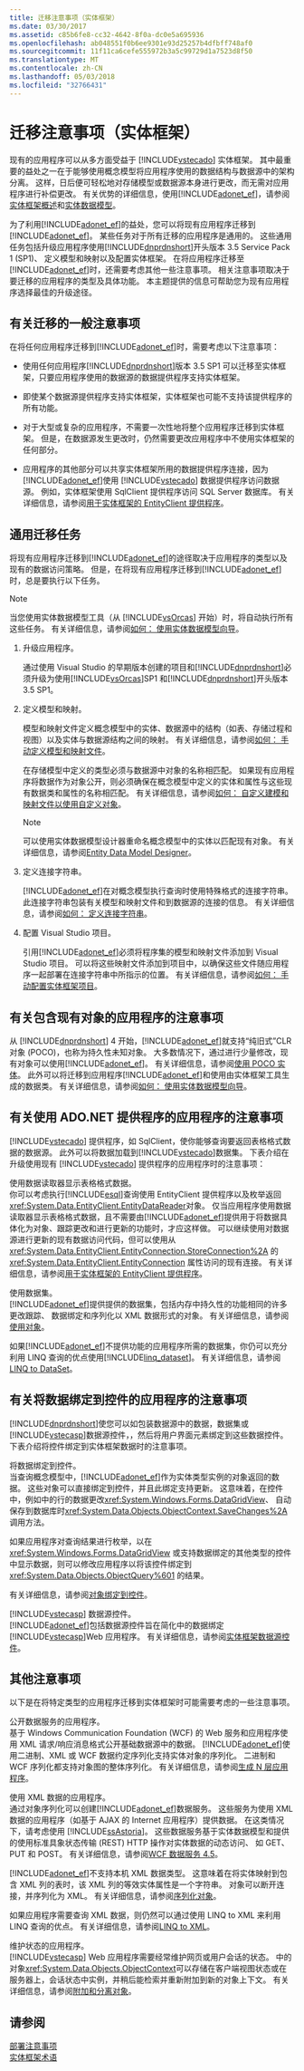 ```yaml
---
title: 迁移注意事项（实体框架）
ms.date: 03/30/2017
ms.assetid: c85b6fe8-cc32-4642-8f0a-dc0e5a695936
ms.openlocfilehash: ab048551f0b6ee9301e93d25257b4dfbff748af0
ms.sourcegitcommit: 11f11ca6cefe555972b3a5c99729d1a7523d8f50
ms.translationtype: MT
ms.contentlocale: zh-CN
ms.lasthandoff: 05/03/2018
ms.locfileid: "32766431"
---
```

# <a name="migration-considerations-entity-framework"></a>迁移注意事项（实体框架）
现有的应用程序可以从多方面受益于 [!INCLUDE[vstecado](../../../../../includes/vstecado-md.md)] 实体框架。 其中最重要的益处之一在于能够使用概念模型将应用程序使用的数据结构与数据源中的架构分离。 这样，日后便可轻松地对存储模型或数据源本身进行更改，而无需对应用程序进行补偿更改。 有关优势的详细信息，使用[!INCLUDE[adonet_ef](../../../../../includes/adonet-ef-md.md)]，请参阅[实体框架概述](../../../../../docs/framework/data/adonet/ef/overview.md)和[实体数据模型](../../../../../docs/framework/data/adonet/entity-data-model.md)。  
  
 为了利用[!INCLUDE[adonet_ef](../../../../../includes/adonet-ef-md.md)]的益处，您可以将现有应用程序迁移到[!INCLUDE[adonet_ef](../../../../../includes/adonet-ef-md.md)]。 某些任务对于所有迁移的应用程序是通用的。 这些通用任务包括升级应用程序使用[!INCLUDE[dnprdnshort](../../../../../includes/dnprdnshort-md.md)]开头版本 3.5 Service Pack 1 (SP1)、 定义模型和映射以及配置实体框架。 在将应用程序迁移至[!INCLUDE[adonet_ef](../../../../../includes/adonet-ef-md.md)]时，还需要考虑其他一些注意事项。 相关注意事项取决于要迁移的应用程序的类型及具体功能。 本主题提供的信息可帮助您为现有应用程序选择最佳的升级途径。  
  
## <a name="general-migration-considerations"></a>有关迁移的一般注意事项  
 在将任何应用程序迁移到[!INCLUDE[adonet_ef](../../../../../includes/adonet-ef-md.md)]时，需要考虑以下注意事项：  
  
-   使用任何应用程序[!INCLUDE[dnprdnshort](../../../../../includes/dnprdnshort-md.md)]版本 3.5 SP1 可以迁移至实体框架，只要应用程序使用的数据源的数据提供程序支持实体框架。  
  
-   即使某个数据源提供程序支持实体框架，实体框架也可能不支持该提供程序的所有功能。  
  
-   对于大型或复杂的应用程序，不需要一次性地将整个应用程序迁移到实体框架。 但是，在数据源发生更改时，仍然需要更改应用程序中不使用实体框架的任何部分。  
  
-   应用程序的其他部分可以共享实体框架所用的数据提供程序连接，因为[!INCLUDE[adonet_ef](../../../../../includes/adonet-ef-md.md)]使用 [!INCLUDE[vstecado](../../../../../includes/vstecado-md.md)] 数据提供程序访问数据源。 例如，实体框架使用 SqlClient 提供程序访问 SQL Server 数据库。 有关详细信息，请参阅[用于实体框架的 EntityClient 提供程序](../../../../../docs/framework/data/adonet/ef/entityclient-provider-for-the-entity-framework.md)。  
  
## <a name="common-migration-tasks"></a>通用迁移任务  
 将现有应用程序迁移到[!INCLUDE[adonet_ef](../../../../../includes/adonet-ef-md.md)]的途径取决于应用程序的类型以及现有的数据访问策略。 但是，在将现有应用程序迁移到[!INCLUDE[adonet_ef](../../../../../includes/adonet-ef-md.md)]时，总是要执行以下任务。  
  
> [!NOTE]
>  当您使用实体数据模型工具（从 [!INCLUDE[vsOrcas](../../../../../includes/vsorcas-md.md)] 开始）时，将自动执行所有这些任务。 有关详细信息，请参阅[如何： 使用实体数据模型向导](http://msdn.microsoft.com/library/dadb058a-c5d9-4c5c-8b01-28044112231d)。  
  
1.  升级应用程序。  
  
     通过使用 Visual Studio 的早期版本创建的项目和[!INCLUDE[dnprdnshort](../../../../../includes/dnprdnshort-md.md)]必须升级为使用[!INCLUDE[vsOrcas](../../../../../includes/vsorcas-md.md)]SP1 和[!INCLUDE[dnprdnshort](../../../../../includes/dnprdnshort-md.md)]开头版本 3.5 SP1。  
  
2.  定义模型和映射。  
  
     模型和映射文件定义概念模型中的实体、数据源中的结构（如表、存储过程和视图）以及实体与数据源结构之间的映射。 有关详细信息，请参阅[如何： 手动定义模型和映射文件](http://msdn.microsoft.com/library/d4fd6864-f2a1-48f0-aa32-1e318775a99a)。  
  
     在存储模型中定义的类型必须与数据源中对象的名称相匹配。 如果现有应用程序将数据作为对象公开，则必须确保在概念模型中定义的实体和属性与这些现有数据类和属性的名称相匹配。 有关详细信息，请参阅[如何： 自定义建模和映射文件以使用自定义对象](http://msdn.microsoft.com/library/bb40c4db-0121-4e45-a167-8fb06707a708)。  
  
    > [!NOTE]
    >  可以使用实体数据模型设计器重命名概念模型中的实体以匹配现有对象。 有关详细信息，请参阅[Entity Data Model Designer](http://msdn.microsoft.com/library/4ccd7ad6-b934-4f7c-82a0-cfd2d4a95faf)。  
  
3.  定义连接字符串。  
  
     [!INCLUDE[adonet_ef](../../../../../includes/adonet-ef-md.md)]在对概念模型执行查询时使用特殊格式的连接字符串。 此连接字符串包装有关模型和映射文件和到数据源的连接的信息。 有关详细信息，请参阅[如何： 定义连接字符串](../../../../../docs/framework/data/adonet/ef/how-to-define-the-connection-string.md)。  
  
4.  配置 Visual Studio 项目。  
  
     引用[!INCLUDE[adonet_ef](../../../../../includes/adonet-ef-md.md)]必须将程序集的模型和映射文件添加到 Visual Studio 项目。 可以将这些映射文件添加到项目中，以确保这些文件随应用程序一起部署在连接字符串中所指示的位置。 有关详细信息，请参阅[如何： 手动配置实体框架项目](http://msdn.microsoft.com/library/73f6ae1d-b3b2-4577-aebd-ad5a75954e9e)。  
  
## <a name="considerations-for-applications-with-existing-objects"></a>有关包含现有对象的应用程序的注意事项  
 从 [!INCLUDE[dnprdnshort](../../../../../includes/dnprdnshort-md.md)] 4 开始，[!INCLUDE[adonet_ef](../../../../../includes/adonet-ef-md.md)]就支持“纯旧式”CLR 对象 (POCO)，也称为持久性未知对象。 大多数情况下，通过进行少量修改，现有对象可以使用[!INCLUDE[adonet_ef](../../../../../includes/adonet-ef-md.md)]。 有关详细信息，请参阅[使用 POCO 实体](http://msdn.microsoft.com/library/5e0fb82a-b6d1-41a1-b37b-c12db61629d3)。 此外可以将迁移到应用程序[!INCLUDE[adonet_ef](../../../../../includes/adonet-ef-md.md)]和使用由实体框架工具生成的数据类。 有关详细信息，请参阅[如何： 使用实体数据模型向导](http://msdn.microsoft.com/library/dadb058a-c5d9-4c5c-8b01-28044112231d)。  
  
## <a name="considerations-for-applications-that-use-adonet-providers"></a>有关使用 ADO.NET 提供程序的应用程序的注意事项  
 [!INCLUDE[vstecado](../../../../../includes/vstecado-md.md)] 提供程序，如 SqlClient，使你能够查询要返回表格格式数据的数据源。 此外可以将数据加载到[!INCLUDE[vstecado](../../../../../includes/vstecado-md.md)]数据集。 下表介绍在升级使用现有 [!INCLUDE[vstecado](../../../../../includes/vstecado-md.md)] 提供程序的应用程序时的注意事项：  
  
 使用数据读取器显示表格格式数据。  
 你可以考虑执行[!INCLUDE[esql](../../../../../includes/esql-md.md)]查询使用 EntityClient 提供程序以及枚举返回<xref:System.Data.EntityClient.EntityDataReader>对象。 仅当应用程序使用数据读取器显示表格格式数据，且不需要由[!INCLUDE[adonet_ef](../../../../../includes/adonet-ef-md.md)]提供用于将数据具体化为对象、跟踪更改和进行更新的功能时，才应这样做。 可以继续使用对数据源进行更新的现有数据访问代码，但可以使用从 <xref:System.Data.EntityClient.EntityConnection.StoreConnection%2A> 的 <xref:System.Data.EntityClient.EntityConnection> 属性访问的现有连接。 有关详细信息，请参阅[用于实体框架的 EntityClient 提供程序](../../../../../docs/framework/data/adonet/ef/entityclient-provider-for-the-entity-framework.md)。  
  
 使用数据集。  
 [!INCLUDE[adonet_ef](../../../../../includes/adonet-ef-md.md)]提供提供的数据集，包括内存中持久性的功能相同的许多更改跟踪、 数据绑定和序列化以 XML 数据形式的对象。 有关详细信息，请参阅[使用对象](../../../../../docs/framework/data/adonet/ef/working-with-objects.md)。  
  
 如果[!INCLUDE[adonet_ef](../../../../../includes/adonet-ef-md.md)]不提供功能的应用程序所需的数据集，你仍可以充分利用 LINQ 查询的优点使用[!INCLUDE[linq_dataset](../../../../../includes/linq-dataset-md.md)]。 有关详细信息，请参阅 [LINQ to DataSet](../../../../../docs/framework/data/adonet/linq-to-dataset.md)。  
  
## <a name="considerations-for-applications-that-bind-data-to-controls"></a>有关将数据绑定到控件的应用程序的注意事项  
 [!INCLUDE[dnprdnshort](../../../../../includes/dnprdnshort-md.md)]使您可以如包装数据源中的数据，数据集或[!INCLUDE[vstecasp](../../../../../includes/vstecasp-md.md)]数据源控件，，然后将用户界面元素绑定到这些数据控件。 下表介绍将控件绑定到实体框架数据时的注意事项。  
  
 将数据绑定到控件。  
 当查询概念模型中，[!INCLUDE[adonet_ef](../../../../../includes/adonet-ef-md.md)]作为实体类型实例的对象返回的数据。 这些对象可以直接绑定到控件，并且此绑定支持更新。 这意味着，在控件中，例如中的行的数据更改<xref:System.Windows.Forms.DataGridView>、 自动保存到数据库时<xref:System.Data.Objects.ObjectContext.SaveChanges%2A>调用方法。  
  
 如果应用程序对查询结果进行枚举，以在 <xref:System.Windows.Forms.DataGridView> 或支持数据绑定的其他类型的控件中显示数据，则可以修改应用程序以将该控件绑定到 <xref:System.Data.Objects.ObjectQuery%601> 的结果。  
  
 有关详细信息，请参阅[对象绑定到控件](http://msdn.microsoft.com/library/2fd34855-929b-4303-a91e-4bb69d958f2b)。  
  
 [!INCLUDE[vstecasp](../../../../../includes/vstecasp-md.md)] 数据源控件。  
 [!INCLUDE[adonet_ef](../../../../../includes/adonet-ef-md.md)]包括数据源控件旨在简化中的数据绑定[!INCLUDE[vstecasp](../../../../../includes/vstecasp-md.md)]Web 应用程序。 有关详细信息，请参阅[实体框架数据源控件](http://msdn.microsoft.com/library/1f09af00-9578-4744-a029-765710a3c83f)。  
  
## <a name="other-considerations"></a>其他注意事项  
 以下是在将特定类型的应用程序迁移到实体框架时可能需要考虑的一些注意事项。  
  
 公开数据服务的应用程序。  
 基于 Windows Communication Foundation (WCF) 的 Web 服务和应用程序使用 XML 请求/响应消息格式公开基础数据源中的数据。 [!INCLUDE[adonet_ef](../../../../../includes/adonet-ef-md.md)]使用二进制、XML 或 WCF 数据约定序列化支持实体对象的序列化。 二进制和 WCF 序列化都支持对象图的整体序列化。 有关详细信息，请参阅[生成 N 层应用程序](http://msdn.microsoft.com/library/9439d2ba-6b5f-44e8-be65-8a442d922cbb)。  
  
 使用 XML 数据的应用程序。  
 通过对象序列化可以创建[!INCLUDE[adonet_ef](../../../../../includes/adonet-ef-md.md)]数据服务。 这些服务为使用 XML 数据的应用程序（如基于 AJAX 的 Internet 应用程序）提供数据。 在这类情况下，请考虑使用 [!INCLUDE[ssAstoria](../../../../../includes/ssastoria-md.md)]。 这些数据服务基于实体数据模型和提供的使用标准具象状态传输 (REST) HTTP 操作对实体数据的动态访问、 如 GET、 PUT 和 POST。 有关详细信息，请参阅[WCF 数据服务 4.5](../../../../../docs/framework/data/wcf/index.md)。  
  
 [!INCLUDE[adonet_ef](../../../../../includes/adonet-ef-md.md)]不支持本机 XML 数据类型。 这意味着在将实体映射到包含 XML 列的表时，该 XML 列的等效实体属性是一个字符串。 对象可以断开连接，并序列化为 XML。 有关详细信息，请参阅[序列化对象](http://msdn.microsoft.com/library/06c77f9b-5b2e-4c78-b3e3-8c148ba0ea99)。  
  
 如果应用程序需要查询 XML 数据，则仍然可以通过使用 LINQ to XML 来利用 LINQ 查询的优点。 有关详细信息，请参阅[LINQ to XML](http://msdn.microsoft.com/library/f0fe21e9-ee43-4a55-b91a-0800e5782c13)。  
  
 维护状态的应用程序。  
 [!INCLUDE[vstecasp](../../../../../includes/vstecasp-md.md)] Web 应用程序需要经常维护网页或用户会话的状态。 中的对象<xref:System.Data.Objects.ObjectContext>可以存储在客户端视图状态或在服务器上，会话状态中实例，并稍后能检索并重新附加到新的对象上下文。 有关详细信息，请参阅[附加和分离对象](http://msdn.microsoft.com/library/41d5c1ef-1b78-4502-aa10-7e1438d62d23)。  
  
## <a name="see-also"></a>请参阅  
 [部署注意事项](../../../../../docs/framework/data/adonet/ef/deployment-considerations.md)  
 [实体框架术语](../../../../../docs/framework/data/adonet/ef/terminology.md)
